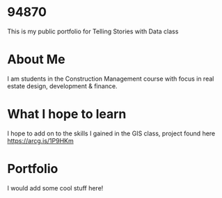 # 94870
This is my public portfolio for Telling Stories with Data class

# About Me
I am students in the Construction Management course with focus in real estate design, development & finance.

# What I hope to learn
I hope to add on to the skills I gained in the GIS class, project found here https://arcg.is/1P9HKm

# Portfolio
I would add some cool stuff here!
